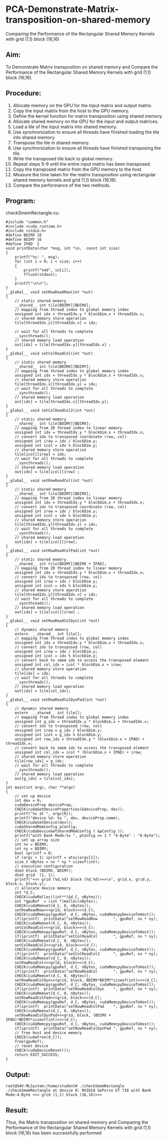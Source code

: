 # PCA-Demonstrate-Matrix-transposition-on-shared-memory
Comparing the Performance of the Rectangular Shared Memory Kernels with  grid (1,1) block (16,16)
## Aim:
To Demonstrate Matrix transposition on shared memory and Compare the Performance of the Rectangular Shared Memory Kernels with grid (1,1) block (16,16).

## Procedure:
1. Allocate memory on the GPU for the input matrix and output matrix.
2. Copy the input matrix from the host to the GPU memory.
3. Define the kernel function for matrix transposition using shared memory.
4. Allocate shared memory on the GPU for the input and output matrices.
5. Load a tile of the input matrix into shared memory.
6. Use synchronization to ensure all threads have finished loading the tile into shared memory.
7. Transpose the tile in shared memory.
8. Use synchronization to ensure all threads have finished transposing the tile.
9. Write the transposed tile back to global memory.
10. Repeat steps 5-9 until the entire input matrix has been transposed.
11. Copy the transposed matrix from the GPU memory to the host.
12. Measure the time taken for the matrix transposition using rectangular shared memory kernels and grid (1,1) block (16,16).
13. Compare the performance of the two methods.

## Program:
checkSmemRectangle.cu:
```
#include "common.h"
#include <cuda_runtime.h>
#include <stdio.h>
#define BDIMX 16
#define BDIMY 16
#define IPAD  2
void printData(char *msg, int *in,  const int size)
{
    printf("%s: ", msg);
    for (int i = 0; i < size; i++)
    {
        printf("%4d", in[i]);
        fflush(stdout);
    }
    printf("\n\n");
}
__global__ void setRowReadRow(int *out)
{
    // static shared memory
    __shared__ int tile[BDIMY][BDIMX];
    // mapping from thread index to global memory index
    unsigned int idx = threadIdx.y * blockDim.x + threadIdx.x;
    // shared memory store operation
    tile[threadIdx.y][threadIdx.x] = idx;

    // wait for all threads to complete
    __syncthreads();
    // shared memory load operation
    out[idx] = tile[threadIdx.y][threadIdx.x] ;
}
__global__ void setColReadCol(int *out)
{
    // static shared memory
    __shared__ int tile[BDIMX][BDIMY];
    // mapping from thread index to global memory index
    unsigned int idx = threadIdx.y * blockDim.x + threadIdx.x;
    // shared memory store operation
    tile[threadIdx.x][threadIdx.y] = idx;
    // wait for all threads to complete
    __syncthreads();
    // shared memory load operation
    out[idx] = tile[threadIdx.x][threadIdx.y];
}
__global__ void setColReadCol2(int *out)
{
    // static shared memory
    __shared__ int tile[BDIMY][BDIMX];
    // mapping from 2D thread index to linear memory
    unsigned int idx = threadIdx.y * blockDim.x + threadIdx.x;
    // convert idx to transposed coordinate (row, col)
    unsigned int irow = idx / blockDim.y;
    unsigned int icol = idx % blockDim.y;
    // shared memory store operation
    tile[icol][irow] = idx;
    // wait for all threads to complete
    __syncthreads();
    // shared memory load operation
    out[idx] = tile[icol][irow] ;
}
__global__ void setRowReadCol(int *out)
{
    // static shared memory
    __shared__ int tile[BDIMY][BDIMX];
    // mapping from 2D thread index to linear memory
    unsigned int idx = threadIdx.y * blockDim.x + threadIdx.x;
    // convert idx to transposed coordinate (row, col)
    unsigned int irow = idx / blockDim.y;
    unsigned int icol = idx % blockDim.y;
    // shared memory store operation
    tile[threadIdx.y][threadIdx.x] = idx;
    // wait for all threads to complete
    __syncthreads();
    // shared memory load operation
    out[idx] = tile[icol][irow];
}
__global__ void setRowReadColPad(int *out)
{
    // static shared memory
    __shared__ int tile[BDIMY][BDIMX + IPAD];
    // mapping from 2D thread index to linear memory
    unsigned int idx = threadIdx.y * blockDim.x + threadIdx.x;
    // convert idx to transposed (row, col)
    unsigned int irow = idx / blockDim.y;
    unsigned int icol = idx % blockDim.y;
    // shared memory store operation
    tile[threadIdx.y][threadIdx.x] = idx;
    // wait for all threads to complete
    __syncthreads();
    // shared memory load operation
    out[idx] = tile[icol][irow] ;
}
__global__ void setRowReadColDyn(int *out)
{
    // dynamic shared memory
    extern  __shared__ int tile[];
    // mapping from thread index to global memory index
    unsigned int idx = threadIdx.y * blockDim.x + threadIdx.x;
    // convert idx to transposed (row, col)
    unsigned int irow = idx / blockDim.y;
    unsigned int icol = idx % blockDim.y;
    // convert back to smem idx to access the transposed element
    unsigned int col_idx = icol * blockDim.x + irow;
    // shared memory store operation
    tile[idx] = idx;
    // wait for all threads to complete
    __syncthreads();
    // shared memory load operation
    out[idx] = tile[col_idx];
}
__global__ void setRowReadColDynPad(int *out)
{
    // dynamic shared memory
    extern  __shared__ int tile[];
    // mapping from thread index to global memory index
    unsigned int g_idx = threadIdx.y * blockDim.x + threadIdx.x;
    // convert idx to transposed (row, col)
    unsigned int irow = g_idx / blockDim.y;
    unsigned int icol = g_idx % blockDim.y;
    unsigned int row_idx = threadIdx.y * (blockDim.x + IPAD) + threadIdx.x;
    // convert back to smem idx to access the transposed element
    unsigned int col_idx = icol * (blockDim.x + IPAD) + irow;
    // shared memory store operation
    tile[row_idx] = g_idx;
    // wait for all threads to complete
    __syncthreads();
    // shared memory load operation
    out[g_idx] = tile[col_idx];
}
int main(int argc, char **argv)
{
    // set up device
    int dev = 0;
    cudaDeviceProp deviceProp;
    CHECK(cudaGetDeviceProperties(&deviceProp, dev));
    printf("%s at ", argv[0]);
    printf("device %d: %s ", dev, deviceProp.name);
    CHECK(cudaSetDevice(dev));
    cudaSharedMemConfig pConfig;
    CHECK(cudaDeviceGetSharedMemConfig ( &pConfig ));
    printf("with Bank Mode:%s ", pConfig == 1 ? "4-Byte" : "8-Byte");
    // set up array size
    int nx = BDIMX;
    int ny = BDIMY;
    bool iprintf = 0;
    if (argc > 1) iprintf = atoi(argv[1]);
    size_t nBytes = nx * ny * sizeof(int);
    // execution configuration
    dim3 block (BDIMX, BDIMY);
    dim3 grid  (1, 1);
    printf("<<< grid (%d,%d) block (%d,%d)>>>\n", grid.x, grid.y, block.x, block.y);
    // allocate device memory
    int *d_C;
    CHECK(cudaMalloc((int**)&d_C, nBytes));
    int *gpuRef  = (int *)malloc(nBytes);
    CHECK(cudaMemset(d_C, 0, nBytes));
    setRowReadRow<<<grid, block>>>(d_C);
    CHECK(cudaMemcpy(gpuRef, d_C, nBytes, cudaMemcpyDeviceToHost));
    if(iprintf)  printData("setRowReadRow       ", gpuRef, nx * ny);
    CHECK(cudaMemset(d_C, 0, nBytes));
    setColReadCol<<<grid, block>>>(d_C);
    CHECK(cudaMemcpy(gpuRef, d_C, nBytes, cudaMemcpyDeviceToHost));
    if(iprintf)  printData("setColReadCol       ", gpuRef, nx * ny);
    CHECK(cudaMemset(d_C, 0, nBytes));
    setColReadCol2<<<grid, block>>>(d_C);
    CHECK(cudaMemcpy(gpuRef, d_C, nBytes, cudaMemcpyDeviceToHost));
    if(iprintf)  printData("setColReadCol2      ", gpuRef, nx * ny);
    CHECK(cudaMemset(d_C, 0, nBytes));
    setRowReadCol<<<grid, block>>>(d_C);
    CHECK(cudaMemcpy(gpuRef, d_C, nBytes, cudaMemcpyDeviceToHost));
    if(iprintf)  printData("setRowReadCol       ", gpuRef, nx * ny);
    CHECK(cudaMemset(d_C, 0, nBytes));
    setRowReadColDyn<<<grid, block, BDIMX*BDIMY*sizeof(int)>>>(d_C);
    CHECK(cudaMemcpy(gpuRef, d_C, nBytes, cudaMemcpyDeviceToHost));
    if(iprintf)  printData("setRowReadColDyn    ", gpuRef, nx * ny);
    CHECK(cudaMemset(d_C, 0, nBytes));
    setRowReadColPad<<<grid, block>>>(d_C);
    CHECK(cudaMemcpy(gpuRef, d_C, nBytes, cudaMemcpyDeviceToHost));
    if(iprintf)  printData("setRowReadColPad    ", gpuRef, nx * ny);
    CHECK(cudaMemset(d_C, 0, nBytes));
    setRowReadColDynPad<<<grid, block, (BDIMX + IPAD)*BDIMY*sizeof(int)>>>(d_C);
    CHECK(cudaMemcpy(gpuRef, d_C, nBytes, cudaMemcpyDeviceToHost));
    if(iprintf)  printData("setRowReadColDynPad ", gpuRef, nx * ny);
    // free host and device memory
    CHECK(cudaFree(d_C));
    free(gpuRef);
    // reset device
    CHECK(cudaDeviceReset());
    return EXIT_SUCCESS;
}
```
## Output:
```
root@SAV-MLSystem:/home/student# ./checkSmemRectangle
./checkSmemRectangle at device 0: NVIDIA GeForce GT 710 with Bank Mode:4-Byte <<< grid (1,1) block (16,16)>>>
```
## Result:
Thus, the Matrix transposition on shared memory and Comparing the Performance of the Rectangular Shared Memory Kernels with grid (1,1) block (16,16) has been successfully performed
